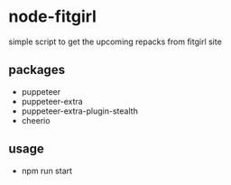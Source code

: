 # node-fitgirl
simple script to get the upcoming repacks from fitgirl site


## packages
- puppeteer
- puppeteer-extra
- puppeteer-extra-plugin-stealth
- cheerio

## usage
- npm run start
